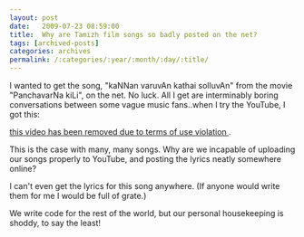 ```yaml
---
layout: post
date:	2009-07-23 08:59:00
title:  Why are Tamizh film songs so badly posted on the net?
tags: [archived-posts]
categories: archives
permalink: /:categories/:year/:month/:day/:title/
---
```

I wanted to get the song, "kaNNan varuvAn kathai solluvAn" from the movie "PanchavarNa kiLi", on the net. No luck. All I get are interminably boring conversations between some vague music fans..when I try the YouTube, I got this:

<a href="http://www.techsatish.net/2008/01/25/kannan-varuvan-kathai-solluvan-panjavarnakilli-tamil-movie-song/"> this video has been removed due to terms of use violation </a>.

This is the case with many, many songs. Why are we incapable of uploading our songs properly to YouTube, and posting the lyrics neatly somewhere online? 

I can't even get the lyrics for this song anywhere. (If anyone would write them for me I would be full of grate.)

We write code for the rest of the world, but our personal housekeeping is shoddy, to say the least!
